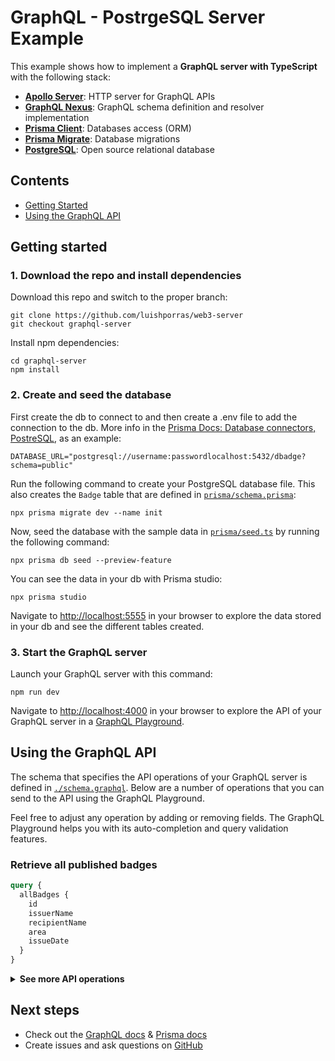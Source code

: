 # GraphQL - PostrgeSQL Server Example

This example shows how to implement a **GraphQL server with TypeScript** with the following stack:

- [**Apollo Server**](https://github.com/apollographql/apollo-server): HTTP server for GraphQL APIs   
- [**GraphQL Nexus**](https://nexusjs.org/docs/): GraphQL schema definition and resolver implementation 
- [**Prisma Client**](https://www.prisma.io/docs/concepts/components/prisma-client): Databases access (ORM)                  
- [**Prisma Migrate**](https://www.prisma.io/docs/concepts/components/prisma-migrate): Database migrations               
- [**PostgreSQL**](https://www.postgresql.org/): Open source relational database

## Contents

- [Getting Started](#getting-started)
- [Using the GraphQL API](#using-the-graphql-api)

## Getting started

### 1. Download the repo and install dependencies

Download this repo and switch to the proper branch:

```
git clone https://github.com/luishporras/web3-server
git checkout graphql-server
```

Install npm dependencies:

```
cd graphql-server
npm install
```

### 2. Create and seed the database

First create the db to connect to and then create a .env file to add the connection to the db. More info in the [Prisma Docs: Database connectors, PostreSQL](https://www.prisma.io/docs/concepts/database-connectors/postgresql), as an example:
```
DATABASE_URL="postgresql://username:passwordlocalhost:5432/dbadge?schema=public"
```

Run the following command to create your PostgreSQL database file. This also creates the `Badge` table that are defined in [`prisma/schema.prisma`](./prisma/schema.prisma):

```
npx prisma migrate dev --name init
```

Now, seed the database with the sample data in [`prisma/seed.ts`](./prisma/seed.ts) by running the following command:

```
npx prisma db seed --preview-feature
```

You can see the data in your db with Prisma studio:

```
npx prisma studio
```
Navigate to [http://localhost:5555](http://localhost:5555) in your browser to explore the data stored in your db and see the different tables created.

### 3. Start the GraphQL server

Launch your GraphQL server with this command:

```
npm run dev
```

Navigate to [http://localhost:4000](http://localhost:4000) in your browser to explore the API of your GraphQL server in a [GraphQL Playground](https://github.com/prisma/graphql-playground).


## Using the GraphQL API

The schema that specifies the API operations of your GraphQL server is defined in [`./schema.graphql`](./schema.graphql). Below are a number of operations that you can send to the API using the GraphQL Playground.

Feel free to adjust any operation by adding or removing fields. The GraphQL Playground helps you with its auto-completion and query validation features.

### Retrieve all published badges

```graphql
query {
  allBadges {
    id
    issuerName
    recipientName
    area
    issueDate
  }
}
```

<details><summary><strong>See more API operations</strong></summary>

### Retrieve a badge by id

```graphql
{
  badgesById(
    id: 3
  ) {
    id
    issuerName
    recipientName
  }
}
```


### Create a new badge

```graphql
mutation {
  addBadge(data: { id: 10, issuerName: "Ivan Illich", recipientName: "Gustavo Esteva", area: "Conviventiality" }) {
    id
    area
  }
}
```



</details>

## Next steps

- Check out the [GraphQL docs](https://graphql.org/learn/) & [Prisma docs](https://www.prisma.io/docs)
- Create issues and ask questions on [GitHub](https://github.com/luishporras/web3-server/)
